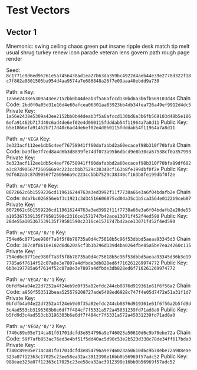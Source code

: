 # Test Vectors

## Vector 1

Mnemonic: swing ceiling chaos green put insane ripple desk match tip melt usual shrug turkey renew icon parade veteran lens govern path rough page render

Seed: `8c1771c8d6ed96261e5a7456438ad1ea27b63da359bc4922d4aeb44e39e2778d322f18c7f802a0801505ba954d4aa9574a7e686848a26f7e09aaa40ebdd9a730`

Path: `m`
  Key: `1a56e2438e5309a43ee2152bb0b44deab3f5a6afccd130bd6a3b6fb569103d48`
  Chain Code: `2bd0f0a05d31e16d4e60afcea06301aa83923bb4db34fea726a49ef9912d4dc5`
  Private Key: `1a56e2438e5309a43ee2152bb0b44deab3f5a6afccd130bd6a3b6fb569103d48b5e1866efa91462b717d40c6ad4de6ef02e4d060115fdddab54f11964a7a8d11`
  Public Key: `b5e1866efa91462b717d40c6ad4de6ef02e4d060115fdddab54f11964a7a8d11`

Path: `m/'VEGA`
  Key: `3e323acf112ee1db5c4eef76758941ff60dafabbd2a60ecacef98b310f70bfa8`
  Chain Code: `ba9fbe7f7ed8a4d6b3d8899fe74df073a95b6dbcd9e8b30ca57538cf0a357993`
  Private Key: `3e323acf112ee1db5c4eef76758941ff60dafabbd2a60ecacef98b310f70bfa89df682a3c87d90567f260566a9c223ccbbb7529c38340cf163b8fe199dbf0f2e`
  Public Key: `9df682a3c87d90567f260566a9c223ccbbb7529c38340cf163b8fe199dbf0f2e`

Path: `m/'VEGA/'0`
  Key: `8072662c6b1559226cd119616244763a3ed3992f11f7738a66e3a6f04bdafb2e`
  Chain Code: `0da7bc026856ebf3c1921c3d34516606075cd04a35c1b5ca3564e0122b9ceb07`
  Private Key: `8072662c6b1559226cd119616244763a3ed3992f11f7738a66e3a6f04bdafb2e28de55a105367539135f79581590c2316ce1571747b42ace13071f452f4ed590`
  Public Key: `28de55a105367539135f79581590c2316ce1571747b42ace13071f452f4ed590`

Path: `m/'VEGA/'0/'0`
  Key: `754ed6c0771ee980f7a8f5f8b78735a0d4c75618b5c96f53dbbd5aeaa93345d3`
  Chain Code: `307c8f8616e102d8d620a5cf3b1b296d139d4ba0264fbe85a5be7ea24260c115`
  Private Key: `754ed6c0771ee980f7a8f5f8b78735a0d4c75618b5c96f53dbbd5aeaa93345d36b3e197785a6f7614f52c07a0e3e7807a4dfbde3db828ed6f716261269974772`
  Public Key: `6b3e197785a6f7614f52c07a0e3e7807a4dfbde3db828ed6f716261269974772`

Path: `m/'VEGA/'0/'1`
  Key: `0bfdfb4a04e22d7252a4f24eb9d0f35a82efdc244cb0876d919361e61f6f56a2`
  Chain Code: `a950f553512beaa525579208727ade5408ed6928c747f4e05d7472e51a31f1d7`
  Private Key: `0bfdfb4a04e22d7252a4f24eb9d0f35a82efdc244cb0876d919361e61f6f56a2b5fd9d3c4ad553cb3196303b6e6df7f484cf7f5331a572a45031239fd71ad8a0`
  Public Key: `b5fd9d3c4ad553cb3196303b6e6df7f484cf7f5331a572a45031239fd71ad8a0`

Path: `m/'VEGA/'0/'2`
  Key: `f740c89e05e714ca81f01701dcfd3e854796a9e746023a50610d6c9b70ebe72a`
  Chain Code: `59f7afb953ac76ed3e4bf51f5dd40ac5d90c53e2b523d338c78de34ff617bda3`
  Private Key: `f740c89e05e714ca81f01701dcfd3e854796a9e746023a50610d6c9b70ebe72a988eae323a07f12363c17025c23ee58ea32ac3912398e16bb0b56969f57adc52`
  Public Key: `988eae323a07f12363c17025c23ee58ea32ac3912398e16bb0b56969f57adc52`
